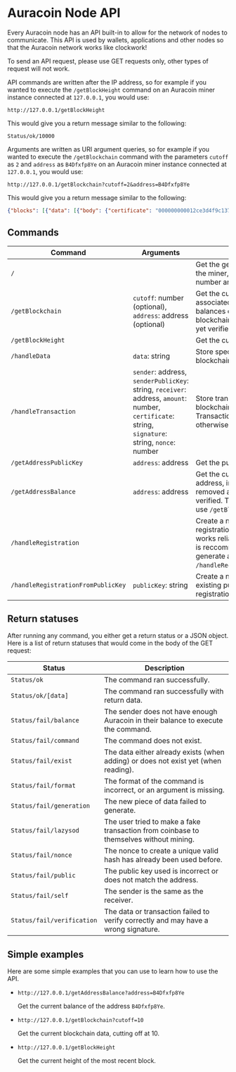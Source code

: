 # Auracoin Node API
Every Auracoin node has an API built-in to allow for the network of nodes to
communicate. This API is used by wallets, applications and other nodes so that
the Auracoin network works like clockwork!

To send an API request, please use GET requests only, other types of request
will not work.

API commands are written after the IP address, so for example if you wanted to
execute the `/getBlockHeight` command on an Auracoin miner instance connected at
`127.0.0.1`, you would use:

```
http://127.0.0.1/getBlockHeight
```

This would give you a return message similar to the following:

```
Status/ok/10000
```

Arguments are written as URI argument queries, so for example if you wanted to
execute the `/getBlockchain` command with the parameters `cutoff` as `2` and
`address` as `B4Dfxfp8Ye` on an Auracoin miner instance connected at
`127.0.0.1`, you would use:

```
http://127.0.0.1/getBlockchain?cutoff=2&address=B4Dfxfp8Ye
```

This would give you a return message similar to the following:

```json
{"blocks": [{"data": [{"body": {"certificate": "000000000012ce3d4f9c137d337d5c07972ac99caa3ecc08aff96d876d702d9e31ae8a37e27dd9498591bd3d9ce62f71cc7164c6f51059395c89c8703a7fb9826348b0ee1eB4Dfxfp8Ye1000000009222528413476485610", "receiver": "B4Dfxfp8Ye", "amount": 100000000, "signature": "d0089ccb3962ad0cc99232a6df43ab75b25866d98a4c9ddb8487ea36b359fb6e505945fd10893af398d07260b48aa7dddde1c5c0942a0c76cade00b699d080e6", "senderPublicKey": "12ce3d4f9c137d337d5c07972ac99caa3ecc08aff96d876d702d9e31ae8a37e27dd9498591bd3d9ce62f71cc7164c6f51059395c89c8703a7fb9826348b0ee1e", "sender": "0000000000", "nonce": 9222528413476485610}, "type": "transaction"}], "hash": "000006d4749aea3940e6b0ad5e7d99c9f82e30c8d90669eb98aad1e99c5e9893", "timestamp": 1569167560.858298, "difficulty": 0.25, "previousHash": "0000025195a1c0f530bf65b88a2ff4f7b836744dce25693972379a4e2a8b9c0a", "nonce": 512559}, {"data": [{"body": {"certificate": "000000000012ce3d4f9c137d337d5c07972ac99caa3ecc08aff96d876d702d9e31ae8a37e27dd9498591bd3d9ce62f71cc7164c6f51059395c89c8703a7fb9826348b0ee1eB4Dfxfp8Ye10000000017965350742336070646", "receiver": "B4Dfxfp8Ye", "amount": 100000000, "signature": "a39492e5a208133aa6f2053098957e0da37c206d0b0ae6ef66c129383d5961d3a47aeedeb37e34251658232038e73f2bce6927d039672929ef1175b409466953", "senderPublicKey": "12ce3d4f9c137d337d5c07972ac99caa3ecc08aff96d876d702d9e31ae8a37e27dd9498591bd3d9ce62f71cc7164c6f51059395c89c8703a7fb9826348b0ee1e", "sender": "0000000000", "nonce": 17965350742336070646}, "type": "transaction"}], "hash": "00000889279687fb27b5aca60252989bef0a42921f1a94db41fd92032310165f", "timestamp": 1569167573.588723, "difficulty": 0.25, "previousHash": "000006d4749aea3940e6b0ad5e7d99c9f82e30c8d90669eb98aad1e99c5e9893", "nonce": 334410}], "difficulty": 0.25, "verifiedAmounts": {"B4Dfxfp8Ye": 69800000000}}
```

## Commands
| Command                            | Arguments                                                                                                                                        | Description                                                                                                                                                                                         |
|------------------------------------|--------------------------------------------------------------------------------------------------------------------------------------------------|-----------------------------------------------------------------------------------------------------------------------------------------------------------------------------------------------------|
| `/`                                |                                                                                                                                                  | Get the general information about the miner, such as the version number and the reward address.                                                                                                     |
| `/getBlockchain`                   | `cutoff`: number (optional), `address`: address (optional)                                                                                       | Get the current blockchain and associated data, including the balances of addresses. This blockchain does not include not yet verified blocks.                                                      |
| `/getBlockHeight`                  |                                                                                                                                                  | Get the current block height.                                                                                                                                                                       |
| `/handleData`                      | `data`: string                                                                                                                                   | Store specified data on the blockchain as type `data`.                                                                                                                                              |
| `/handleTransaction`               | `sender`: address, `senderPublicKey`: string, `receiver`: address, `amount`: number, `certificate`: string, `signature`: string, `nonce`: number | Store transaction on the blockchain as type `transaction`. Transaction must be valid or otherwise it would be rejected.                                                                             |
| `/getAddressPublicKey`             | `address`: address                                                                                                                               | Get the public key of an address.                                                                                                                                                                   |
| `/getAddressBalance`               | `address`: address                                                                                                                               | Get the current balance of an address, including added or removed amounts that are not yet verified. To get verified amounts, use  `/getBlockchain`.                                                |
| `/handleRegistration`              |                                                                                                                                                  | Create a new address and get the registration details. This only works reliably for one miner, so it is reccommended for you to generate a keypair and then use `/handleRegistrationFromPublicKey`. |
| `/handleRegistrationFromPublicKey` | `publicKey`: string                                                                                                                              | Create a new address from an existing public key and get the registration details.                                                                                                                  |

## Return statuses
After running any command, you either get a return status or a JSON object. Here
is a list of return statuses that would come in the body of the GET request:

| Status                     | Description                                                                           |
|----------------------------|---------------------------------------------------------------------------------------|
| `Status/ok`                | The command ran successfully.                                                         |
| `Status/ok/[data]`         | The command ran successfully with return data.                                        |
| `Status/fail/balance`      | The sender does not have enough Auracoin in their balance to execute the command.     |
| `Status/fail/command`      | The command does not exist.                                                           |
| `Status/fail/exist`        | The data either already exists (when adding) or does not exist yet (when reading).    |
| `Status/fail/format`       | The format of the command is incorrect, or an argument is missing.                    |
| `Status/fail/generation`   | The new piece of data failed to generate.                                             |
| `Status/fail/lazysod`      | The user tried to make a fake transaction from coinbase to themselves without mining. |
| `Status/fail/nonce`        | The nonce to create a unique valid hash has already been used before.                 |
| `Status/fail/public`       | The public key used is incorrect or does not match the address.                       |
| `Status/fail/self`         | The sender is the same as the receiver.                                               |
| `Status/fail/verification` | The data or transaction failed to verify correctly and may have a wrong signature.    |

## Simple examples
Here are some simple examples that you can use to learn how to use the API.

- `http://127.0.0.1/getAddressBalance?address=B4Dfxfp8Ye`
  
  Get the current balance of the address `B4Dfxfp8Ye`.

- `http://127.0.0.1/getBlockchain?cutoff=10`
  
  Get the current blockchain data, cutting off at 10.

- `http://127.0.0.1/getBlockHeight`
  
  Get the current height of the most recent block.
